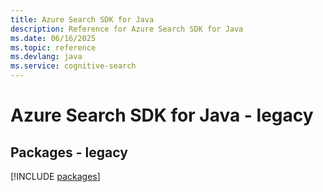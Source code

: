 ```yaml
---
title: Azure Search SDK for Java
description: Reference for Azure Search SDK for Java
ms.date: 06/16/2025
ms.topic: reference
ms.devlang: java
ms.service: cognitive-search
---
```

# Azure Search SDK for Java - legacy
## Packages - legacy
[!INCLUDE [packages](search-index.md)]